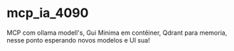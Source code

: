 # mcp_ia_4090
MCP com ollama modell's, Gui Minima em contêiner, Qdrant para memoria, nesse ponto esperando novos modelos e UI sua!
